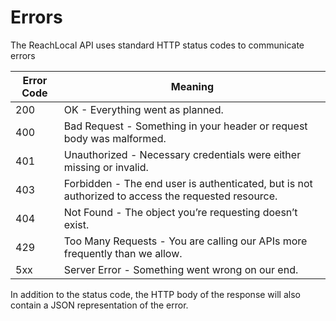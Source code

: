 # Errors

The ReachLocal API uses standard HTTP status codes to communicate errors


Error Code | Meaning
---------- | -------
200 | OK - Everything went as planned.
400 | Bad Request - Something in your header or request body was malformed.
401 | Unauthorized - Necessary credentials were either missing or invalid.
403 | Forbidden - The end user is authenticated, but is not authorized to access the requested resource.
404 | Not Found - The object you’re requesting doesn’t exist.
429 | Too Many Requests - You are calling our APIs more frequently than we allow.
5xx | Server Error - Something went wrong on our end.

In addition to the status code, the HTTP body of the response will also contain a JSON representation of the error.